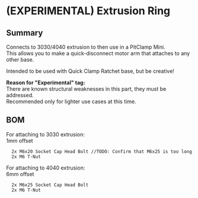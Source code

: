 # (EXPERIMENTAL) Extrusion Ring

## Summary
Connects to 3030/4040 extrusion to then use in a PitClamp Mini.  
This allows you to make a quick-disconnect motor arm that attaches to any other base.

Intended to be used with Quick Clamp Ratchet base, but be creative!

**Reason for "Experimental" tag:**  
There are known structural weaknesses in this part, they must be addressed.  
Recommended only for lighter use cases at this time.

## BOM
For attaching to 3030 extrusion:  
1mm offset

      2x M6x20 Socket Cap Head Bolt //TODO: Confirm that M6x25 is too long
      2x M6 T-Nut

For attaching to 4040 extrusion:  
6mm offset

      2x M6x25 Socket Cap Head Bolt
      2x M6 T-Nut

